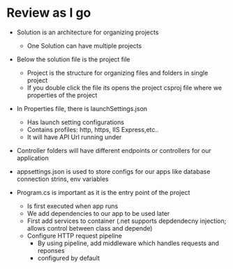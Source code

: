 # Review as I go
* Solution is an architecture for organizing projects
	* One Solution can have multiple projects
* Below the solution file is the project file
	* Project is the structure for organizing files and folders in single project
	* If you double click the file its opens the project csproj file where we properties of the project

* In Properties file, there is launchSettings.json
	* Has launch setting configurations
	* Contains profiles: http, https, IIS Express,etc..
	* It will have API Url running under
* Controller folders will have different endpoints or controllers for our application
* appsettings.json is used to store configs for our apps like database connection strins, env variables
* Program.cs is important as it is the entry point of the project 
	* Is first executed when app runs
	* We add dependencies to our app to be used later
	* First add services to container (.net supports depdendecny injection; allows control between class and depende)
	* Configure HTTP request pipeline
		* By using pipeline, add middleware which handles requests and reponses
		* configured by default

